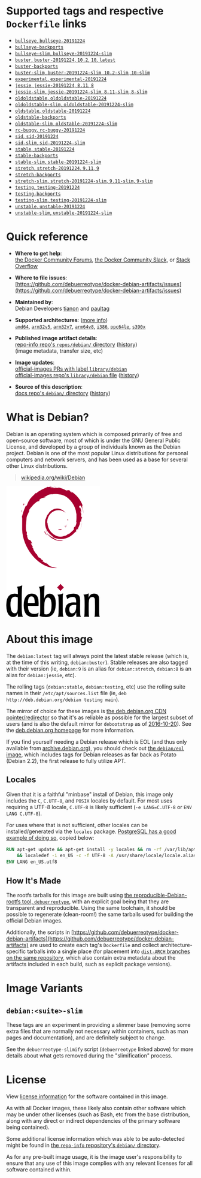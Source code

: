 <!--

********************************************************************************

WARNING:

    DO NOT EDIT "debian/README.md"

    IT IS AUTO-GENERATED

    (from the other files in "debian/" combined with a set of templates)

********************************************************************************

-->

# Supported tags and respective `Dockerfile` links

-	[`bullseye`, `bullseye-20191224`](https://github.com/debuerreotype/docker-debian-artifacts/blob/7a782c4f5f3a161936db0cd26a2623b4017d797c/bullseye/Dockerfile)
-	[`bullseye-backports`](https://github.com/debuerreotype/docker-debian-artifacts/blob/7a782c4f5f3a161936db0cd26a2623b4017d797c/bullseye/backports/Dockerfile)
-	[`bullseye-slim`, `bullseye-20191224-slim`](https://github.com/debuerreotype/docker-debian-artifacts/blob/7a782c4f5f3a161936db0cd26a2623b4017d797c/bullseye/slim/Dockerfile)
-	[`buster`, `buster-20191224`, `10.2`, `10`, `latest`](https://github.com/debuerreotype/docker-debian-artifacts/blob/7a782c4f5f3a161936db0cd26a2623b4017d797c/buster/Dockerfile)
-	[`buster-backports`](https://github.com/debuerreotype/docker-debian-artifacts/blob/7a782c4f5f3a161936db0cd26a2623b4017d797c/buster/backports/Dockerfile)
-	[`buster-slim`, `buster-20191224-slim`, `10.2-slim`, `10-slim`](https://github.com/debuerreotype/docker-debian-artifacts/blob/7a782c4f5f3a161936db0cd26a2623b4017d797c/buster/slim/Dockerfile)
-	[`experimental`, `experimental-20191224`](https://github.com/debuerreotype/docker-debian-artifacts/blob/7a782c4f5f3a161936db0cd26a2623b4017d797c/experimental/Dockerfile)
-	[`jessie`, `jessie-20191224`, `8.11`, `8`](https://github.com/debuerreotype/docker-debian-artifacts/blob/7a782c4f5f3a161936db0cd26a2623b4017d797c/jessie/Dockerfile)
-	[`jessie-slim`, `jessie-20191224-slim`, `8.11-slim`, `8-slim`](https://github.com/debuerreotype/docker-debian-artifacts/blob/7a782c4f5f3a161936db0cd26a2623b4017d797c/jessie/slim/Dockerfile)
-	[`oldoldstable`, `oldoldstable-20191224`](https://github.com/debuerreotype/docker-debian-artifacts/blob/7a782c4f5f3a161936db0cd26a2623b4017d797c/oldoldstable/Dockerfile)
-	[`oldoldstable-slim`, `oldoldstable-20191224-slim`](https://github.com/debuerreotype/docker-debian-artifacts/blob/7a782c4f5f3a161936db0cd26a2623b4017d797c/oldoldstable/slim/Dockerfile)
-	[`oldstable`, `oldstable-20191224`](https://github.com/debuerreotype/docker-debian-artifacts/blob/7a782c4f5f3a161936db0cd26a2623b4017d797c/oldstable/Dockerfile)
-	[`oldstable-backports`](https://github.com/debuerreotype/docker-debian-artifacts/blob/7a782c4f5f3a161936db0cd26a2623b4017d797c/oldstable/backports/Dockerfile)
-	[`oldstable-slim`, `oldstable-20191224-slim`](https://github.com/debuerreotype/docker-debian-artifacts/blob/7a782c4f5f3a161936db0cd26a2623b4017d797c/oldstable/slim/Dockerfile)
-	[`rc-buggy`, `rc-buggy-20191224`](https://github.com/debuerreotype/docker-debian-artifacts/blob/7a782c4f5f3a161936db0cd26a2623b4017d797c/rc-buggy/Dockerfile)
-	[`sid`, `sid-20191224`](https://github.com/debuerreotype/docker-debian-artifacts/blob/7a782c4f5f3a161936db0cd26a2623b4017d797c/sid/Dockerfile)
-	[`sid-slim`, `sid-20191224-slim`](https://github.com/debuerreotype/docker-debian-artifacts/blob/7a782c4f5f3a161936db0cd26a2623b4017d797c/sid/slim/Dockerfile)
-	[`stable`, `stable-20191224`](https://github.com/debuerreotype/docker-debian-artifacts/blob/7a782c4f5f3a161936db0cd26a2623b4017d797c/stable/Dockerfile)
-	[`stable-backports`](https://github.com/debuerreotype/docker-debian-artifacts/blob/7a782c4f5f3a161936db0cd26a2623b4017d797c/stable/backports/Dockerfile)
-	[`stable-slim`, `stable-20191224-slim`](https://github.com/debuerreotype/docker-debian-artifacts/blob/7a782c4f5f3a161936db0cd26a2623b4017d797c/stable/slim/Dockerfile)
-	[`stretch`, `stretch-20191224`, `9.11`, `9`](https://github.com/debuerreotype/docker-debian-artifacts/blob/7a782c4f5f3a161936db0cd26a2623b4017d797c/stretch/Dockerfile)
-	[`stretch-backports`](https://github.com/debuerreotype/docker-debian-artifacts/blob/7a782c4f5f3a161936db0cd26a2623b4017d797c/stretch/backports/Dockerfile)
-	[`stretch-slim`, `stretch-20191224-slim`, `9.11-slim`, `9-slim`](https://github.com/debuerreotype/docker-debian-artifacts/blob/7a782c4f5f3a161936db0cd26a2623b4017d797c/stretch/slim/Dockerfile)
-	[`testing`, `testing-20191224`](https://github.com/debuerreotype/docker-debian-artifacts/blob/7a782c4f5f3a161936db0cd26a2623b4017d797c/testing/Dockerfile)
-	[`testing-backports`](https://github.com/debuerreotype/docker-debian-artifacts/blob/7a782c4f5f3a161936db0cd26a2623b4017d797c/testing/backports/Dockerfile)
-	[`testing-slim`, `testing-20191224-slim`](https://github.com/debuerreotype/docker-debian-artifacts/blob/7a782c4f5f3a161936db0cd26a2623b4017d797c/testing/slim/Dockerfile)
-	[`unstable`, `unstable-20191224`](https://github.com/debuerreotype/docker-debian-artifacts/blob/7a782c4f5f3a161936db0cd26a2623b4017d797c/unstable/Dockerfile)
-	[`unstable-slim`, `unstable-20191224-slim`](https://github.com/debuerreotype/docker-debian-artifacts/blob/7a782c4f5f3a161936db0cd26a2623b4017d797c/unstable/slim/Dockerfile)

# Quick reference

-	**Where to get help**:  
	[the Docker Community Forums](https://forums.docker.com/), [the Docker Community Slack](http://dockr.ly/slack), or [Stack Overflow](https://stackoverflow.com/search?tab=newest&q=docker)

-	**Where to file issues**:  
	[https://github.com/debuerreotype/docker-debian-artifacts/issues](https://github.com/debuerreotype/docker-debian-artifacts/issues)

-	**Maintained by**:  
	Debian Developers [tianon](https://qa.debian.org/developer.php?login=tianon) and [paultag](https://qa.debian.org/developer.php?login=paultag)

-	**Supported architectures**: ([more info](https://github.com/docker-library/official-images#architectures-other-than-amd64))  
	[`amd64`](https://hub.docker.com/r/amd64/debian/), [`arm32v5`](https://hub.docker.com/r/arm32v5/debian/), [`arm32v7`](https://hub.docker.com/r/arm32v7/debian/), [`arm64v8`](https://hub.docker.com/r/arm64v8/debian/), [`i386`](https://hub.docker.com/r/i386/debian/), [`ppc64le`](https://hub.docker.com/r/ppc64le/debian/), [`s390x`](https://hub.docker.com/r/s390x/debian/)

-	**Published image artifact details**:  
	[repo-info repo's `repos/debian/` directory](https://github.com/docker-library/repo-info/blob/master/repos/debian) ([history](https://github.com/docker-library/repo-info/commits/master/repos/debian))  
	(image metadata, transfer size, etc)

-	**Image updates**:  
	[official-images PRs with label `library/debian`](https://github.com/docker-library/official-images/pulls?q=label%3Alibrary%2Fdebian)  
	[official-images repo's `library/debian` file](https://github.com/docker-library/official-images/blob/master/library/debian) ([history](https://github.com/docker-library/official-images/commits/master/library/debian))

-	**Source of this description**:  
	[docs repo's `debian/` directory](https://github.com/docker-library/docs/tree/master/debian) ([history](https://github.com/docker-library/docs/commits/master/debian))

# What is Debian?

Debian is an operating system which is composed primarily of free and open-source software, most of which is under the GNU General Public License, and developed by a group of individuals known as the Debian project. Debian is one of the most popular Linux distributions for personal computers and network servers, and has been used as a base for several other Linux distributions.

> [wikipedia.org/wiki/Debian](https://en.wikipedia.org/wiki/Debian)

![logo](https://raw.githubusercontent.com/docker-library/docs/b449be7df57e9ed9086bb5821bfb5d6cdc5d67a4/debian/logo.png)

# About this image

The `debian:latest` tag will always point the latest stable release (which is, at the time of this writing, `debian:buster`). Stable releases are also tagged with their version (ie, `debian:9` is an alias for `debian:stretch`, `debian:8` is an alias for `debian:jessie`, etc).

The rolling tags (`debian:stable`, `debian:testing`, etc) use the rolling suite names in their `/etc/apt/sources.list` file (ie, `deb http://deb.debian.org/debian testing main`).

The mirror of choice for these images is [the deb.debian.org CDN pointer/redirector](https://deb.debian.org) so that it's as reliable as possible for the largest subset of users (and is also the default mirror for `debootstrap` as of [2016-10-20](https://anonscm.debian.org/cgit/d-i/debootstrap.git/commit/?id=9e8bc60ad1ccf3a25ce7890526b70059f3e770de)). See the [deb.debian.org homepage](https://deb.debian.org) for more information.

If you find yourself needing a Debian release which is EOL (and thus only available from [archive.debian.org](http://archive.debian.org)), you should check out [the `debian/eol` image](https://hub.docker.com/r/debian/eol/), which includes tags for Debian releases as far back as Potato (Debian 2.2), the first release to fully utilize APT.

## Locales

Given that it is a faithful "minbase" install of Debian, this image only includes the `C`, `C.UTF-8`, and `POSIX` locales by default. For most uses requiring a UTF-8 locale, `C.UTF-8` is likely sufficient (`-e LANG=C.UTF-8` or `ENV LANG C.UTF-8`).

For uses where that is not sufficient, other locales can be installed/generated via the `locales` package. [PostgreSQL has a good example of doing so](https://github.com/docker-library/postgres/blob/69bc540ecfffecce72d49fa7e4a46680350037f9/9.6/Dockerfile#L21-L24), copied below:

```dockerfile
RUN apt-get update && apt-get install -y locales && rm -rf /var/lib/apt/lists/* \
	&& localedef -i en_US -c -f UTF-8 -A /usr/share/locale/locale.alias en_US.UTF-8
ENV LANG en_US.utf8
```

## How It's Made

The rootfs tarballs for this image are built using [the reproducible-Debian-rootfs tool, `debuerreotype`](https://github.com/debuerreotype/debuerreotype), with an explicit goal being that they are transparent and reproducible. Using the same toolchain, it should be possible to regenerate (clean-room!) the same tarballs used for building the official Debian images.

Additionally, the scripts in [https://github.com/debuerreotype/docker-debian-artifacts](https://github.com/debuerreotype/docker-debian-artifacts) are used to create each tag's `Dockerfile` and collect architecture-specific tarballs into a single place (for placement into [`dist-ARCH` branches on the same repository](https://github.com/debuerreotype/docker-debian-artifacts/branches), which also contain extra metadata about the artifacts included in each build, such as explicit package versions).

# Image Variants

## `debian:<suite>-slim`

These tags are an experiment in providing a slimmer base (removing some extra files that are normally not necessary within containers, such as man pages and documentation), and are definitely subject to change.

See the `debuerreotype-slimify` script (`debuerreotype` linked above) for more details about what gets removed during the "slimification" process.

# License

View [license information](https://www.debian.org/social_contract#guidelines) for the software contained in this image.

As with all Docker images, these likely also contain other software which may be under other licenses (such as Bash, etc from the base distribution, along with any direct or indirect dependencies of the primary software being contained).

Some additional license information which was able to be auto-detected might be found in [the `repo-info` repository's `debian/` directory](https://github.com/docker-library/repo-info/tree/master/repos/debian).

As for any pre-built image usage, it is the image user's responsibility to ensure that any use of this image complies with any relevant licenses for all software contained within.
